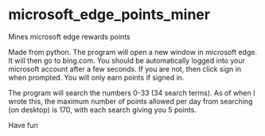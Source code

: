 # microsoft_edge_points_miner
Mines microsoft edge rewards points


Made from python.
The program will open a new window in microsoft edge. It will then go to bing.com. You should be automatically logged into your microsoft account after a few seconds. If you are not, then click sign in when prompted. You will only earn points if signed in.


The program will search the numbers 0-33 (34 search terms). As of when I wrote this, the maximum number of points allowed per day from searching (on desktop) is 170, with each search giving you 5 points.


Have fun
